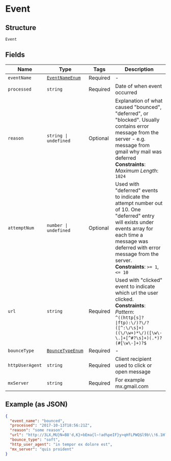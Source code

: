 
# Event

## Structure

`Event`

## Fields

| Name | Type | Tags | Description |
|  --- | --- | --- | --- |
| `eventName` | [`EventNameEnum`](../../doc/models/event-name-enum.md) | Required | - |
| `processed` | `string` | Required | Date of when event occurred |
| `reason` | `string \| undefined` | Optional | Explanation of what caused "bounced", "deferred", or "blocked". Usually contains error message from the server - e.g. message from gmail why mail was deferred<br>**Constraints**: *Maximum Length*: `1024` |
| `attemptNum` | `number \| undefined` | Optional | Used with "deferred" events to indicate the attempt number out of 10. One "deferred" entry will exists under events array for each time a message was deferred with error message from the server.<br>**Constraints**: `>= 1`, `<= 10` |
| `url` | `string` | Required | Used with "clicked" event to indicate which url the user clicked.<br>**Constraints**: *Pattern*: `^((http[s]?\|ftp):\/)?\/?([^:\/\s]+)((\/\w+)*\/)([\w\-\.]+[^#?\s]+)(.*)?(#[\w\-]+)?$` |
| `bounceType` | [`BounceTypeEnum`](../../doc/models/bounce-type-enum.md) | Required | - |
| `httpUserAgent` | `string` | Required | Client recipient used to click or open message |
| `mxServer` | `string` | Required | For example mx.gmail.com |

## Example (as JSON)

```json
{
  "event_name": "bounced",
  "processed": "2017-10-13T18:56:21Z",
  "reason": "some reason",
  "url": "http://3LX,MU}N=B8'd,K}>bEma{l~!ad%peIF}y>qHfLPWQ$l9b\\!6.1H?$Z9H\"il-_gZD>/JPYsGqH4x4_3v090TCtnFalXGFiAdooDxgrDAYNXShUywSxwYr8gKeyc/4sal4VJ3IxEWsG74V5MYQ0mz27jhy7n5DHsUtApQ6zXHS13uO5vYBlJHpJRfuT6/F5nIpkHre2w3eTtN7M6pg9V5stjnnsavKkzQxyTv15CMSDLFwR_BTZwofhWpyBU7B9ypYL79vT97N3LDZyoaM/fNsOLPIqfGBer_Mx9_StergbQYANyOmOSjR6pZof01ky/ZcNDhpu3CkSl4MTtQ3NMCX780pOKQ5SYIPigyvz9IC9WtrCNcOkTxdOPdY0_4MJU4EuTTPmGvO/14KaJCDjIjgrbIqpzuUEL5mET0t2VeVlwvtnOnlHaBE8sic20ze2E0Xt3ETqXyzVJRjLDKh/LWkW8OVp_xkLBCCW7LQngRukKcOiWjMXeCEhYI9HoZ0RsMEWZC8KzRaHc4OI0uXPD4M9pav1LGrI/_0t_RnBnfnqGKsBJr0kdQi/Y6QN_aeawIqX5hDNIU3MF/wWKVWLS0ZFbDfK6KVv5oAid83EpwKoazAMA8MTfEXvHQLO7k7XYWX1Il3eGXL6/wCA96I1SOabzJkZHo2HsFpIC/VBk52Lnpp0xtDH/OCdlQ5e4PpxXQeklp70LPOndr7QKSYEQNUc48n36ixvTjhgpgO8wHsFFYqGcuBMHg9oaCARppQomiQDWYuVPVDynJHdsM1_gWl4/NSs8Y9PL7DrQXOu0UiFRRE0TUsvgqyUgJzlGjUnRziyYeROO75D0K_3aTtbGbCmhaxecos40a1w0PDCNkFp1W/iHwY7922drhsoM6ShwqqwGpAh5HLuU6Q5gqyckeai6YN7HCh9DdHPhhJcatgtMHZDKfQUBVt9ecUlDgiCFF_OnRX/GpzttcsL8E2FoXL9_eAWvSqjodROqx7MZCA/ORdnR/IssPCYP1kTHTIL5mZxv4UGEpyNjUzt4GdSJJTm0nztltWDYX8_Ezl2JvpLVnGVTJxobb4yQIJhe3n64khbOFyFLKHWEniIolm/AxpZQYmseWlVqrIz3YXU59XaSbTTrdCHNhvwF1ogXiiggN6TZ2B3QY_mBEtAp/SD0ONPVqEUkTNAFWTgnnlv6ZIMdMbTw5uZwtFRlB7qDvQouml9kujGmRu6k7zZMTOwWowRNtpboLUcL2NzkVgK6N1Zi2vq/Nt4NJvM5_l1dpIIbwJv_CIcZQZOqPtRWULa2iVxfmJJQaqgLQPwSHQH1zuRJMhraEsPjqVQRC0pZpSt/24VBDN8y31Ye/y_ekWxMdZCvr978C/WrdcTi29kxjJLyT9BII7BsgT5vLuI2l7ntqRAhAUWMs/h9JR0i8RbX5OfB46q41/TfmSdgi97bCR2HfgflyypXwKhRfKYU2MVpu2Dd90WQUlm7hZV8dSfGusuMj/nPMpRVWcbnvlAdsehJCPbLv6n4qdLSPeoMBo32acAGgu1BwBG8JsBgbH43yYi5X7UdGRWKqm_ZbqaDEKH3ncU/uA8EOJb41VfGho4LUeOi1IeYwVAhFEyO6YbteYZecEubrNFZrWWjZUqhzouzY95TeWU8E4StCXVPKlYPiFiwUSX20kG0lVtDbAy/7u4f4x0cYlFOvI1UN1qoOExmNxnxzQQFeM5exWfW2JrRXq5e0UdAJr4q2o9Y_0WaGfhL/nP6Ei06YajDKr11dK5H0LX/9CGTC37HFZeopyopzP_7fvGFkqIRoGTS48pLaIFz3gwpQNlWXUFCsd/PnRlsqJ3SBQSgp_AQe2cP6iBNy2bJI8lkxwY5YVDDdjxusuCcafdjfs2aUa/4tr_iMnNBnd27GxjQI28_JGJlfbOaajVJOxuPMT4ELpYCfPiFjdSbJyE0/gCwtj0rgDKSLWJnOPJ5TAJ935gCqeIsBhOhfcZX413GdilBZRRYEjCVKfOuWzHZ3GW/8yjyk5e_WMNv5F6xggl07w90DBwpx/Q/iWfncqMuSfoeFeqHQkDL9F5W19j1cGuAcyfIYMAXztHXpgTKh9vZcsLYC7LcgKr4FQj3JjEvtnDG2PjcMjGF/MnbCRCz22Ho410_vE9M1Hpq0wdk_i5DbZKNoSwlPgey9URkpuX146TcDdsx_VWDenCepY5HwMr9CPOY9hzUs/c5AWeUMXk/gvsI81Jkv5rHpEnNBUZXYzfqkwQfffhmrc/StLCtzRRlja8dpsEWdkzoKR9Kdxq1qAs5f0sdrGjVRLTT_s1Q2P59zhA/QmS4bubi64cYot3gSIgdNnkjA2GjCp1ETVa548_U9B6boTKDVmaKJlVIDvqL84RC3WI7Er/8opi2lZ48W83Ur47BRh38oOnI0agrCyZz8bp1w_gfVRlSO8PS0i/l_/qxq5xpLbhPkdxVoyZVsNAZchfnmkIHyIk5IK6EUDXdMR21y6OvKW50ZbooAtk9ymynBj4dAYMsd25RV7FE1I1vRTsiDw52/.E5WC0Ymo2zn.qelSbhzr-4laArYiWP.dwJB6qm_6rs0Rm5UXYaYtUNbh76_jJp_X1xQUCDSgbr2KOkDU0\"Q/-4dV\"Yk3QGg[(O86=Pf\"e17K4'r{)kicofHSXcMmP@>VF^`~4j4F*L/1]tD+Lw!WI!@]*OZm6C`M$u96}*O<U;_cZ84k.|nIqpAaeiroItOenDBL",
  "bounce_type": "soft",
  "http_user_agent": "in tempor ex dolore est",
  "mx_server": "quis proident"
}
```

